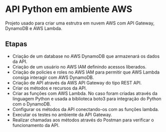 # API Python em ambiente AWS

Projeto usado para criar uma estrutra em nuvem AWS com API Gateway, DynamoDB e AWS Lambda.

## Etapas

- Criação de um database no AWS DynamoDB que armazenará os dados da API.
- Criação de um usuário no AWS IAM definindo acessos liberados.
- Criação de policies e roles no AWS IAM para permitir que AWS Lambda consiga interagir com AWS DynamoDB.
- Criação de API através da AWS API Gateway do tipo REST API.
- Criar os métodos e recursos da API.
- Criar as funções com AWS Lambda. No caso foram criadas através da linguagem Python e usada a biblioteca boto3 para integração do Python com o DynamoDB.
- Configurar os métodos da API conectando-os com as funções lambda.
- Executar os testes no ambiente da API Gateway.
- Realizar chamadas aos métodos através do Postman para verificar o funcionamento da API.
